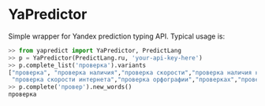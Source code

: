 YaPredictor
===========

Simple wrapper for Yandex prediction typing API.
Typical usage is:

```python
>> from yapredict import YaPredictor, PredictLang
>> p = YaPredictor(PredictLang.ru, 'your-api-key-here')
>> p.complete_list('проверка').variants
["проверка", "проверка наличия","проверка скорости","проверка наличия номеров","проверка на",
 "проверка скорости интернета","проверка орфографии","проверках","проверка и","проверками","проверкам"]
>> p.complete('провер').new_words()
проверка
```
